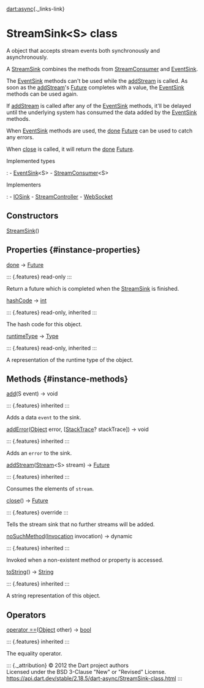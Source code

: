 [dart:async](../dart-async/dart-async-library){._links-link}

StreamSink\<S\> class
=====================

A object that accepts stream events both synchronously and
asynchronously.

A [StreamSink](streamsink-class) combines the methods from
[StreamConsumer](streamconsumer-class) and [EventSink](eventsink-class).

The [EventSink](eventsink-class) methods can\'t be used while the
[addStream](streamconsumer/addstream) is called. As soon as the
[addStream](streamconsumer/addstream)\'s [Future](future-class)
completes with a value, the [EventSink](eventsink-class) methods can be
used again.

If [addStream](streamconsumer/addstream) is called after any of the
[EventSink](eventsink-class) methods, it\'ll be delayed until the
underlying system has consumed the data added by the
[EventSink](eventsink-class) methods.

When [EventSink](eventsink-class) methods are used, the
[done](streamsink/done) [Future](future-class) can be used to catch any
errors.

When [close](streamsink/close) is called, it will return the
[done](streamsink/done) [Future](future-class).

Implemented types

:   -   [EventSink](eventsink-class)\<S\>
    -   [StreamConsumer](streamconsumer-class)\<S\>

Implementers

:   -   [IOSink](../dart-io/iosink-class)
    -   [StreamController](streamcontroller-class)
    -   [WebSocket](../dart-io/websocket-class)

Constructors
------------

[StreamSink](streamsink/streamsink)()

Properties {#instance-properties}
----------

[done](streamsink/done) → [Future](future-class)

::: {.features}
read-only
:::

Return a future which is completed when the
[StreamSink](streamsink-class) is finished.

[hashCode](../dart-core/object/hashcode) → [int](../dart-core/int-class)

::: {.features}
read-only, inherited
:::

The hash code for this object.

[runtimeType](../dart-core/object/runtimetype) →
[Type](../dart-core/type-class)

::: {.features}
read-only, inherited
:::

A representation of the runtime type of the object.

Methods {#instance-methods}
-------

[add](eventsink/add)(S event) → void

::: {.features}
inherited
:::

Adds a data `event` to the sink.

[addError](eventsink/adderror)([Object](../dart-core/object-class)
error, \[[StackTrace](../dart-core/stacktrace-class)? stackTrace\]) →
void

::: {.features}
inherited
:::

Adds an `error` to the sink.

[addStream](streamconsumer/addstream)([Stream](stream-class)\<S\>
stream) → [Future](future-class)

::: {.features}
inherited
:::

Consumes the elements of `stream`.

[close](streamsink/close)() → [Future](future-class)

::: {.features}
override
:::

Tells the stream sink that no further streams will be added.

[noSuchMethod](../dart-core/object/nosuchmethod)([Invocation](../dart-core/invocation-class)
invocation) → dynamic

::: {.features}
inherited
:::

Invoked when a non-existent method or property is accessed.

[toString](../dart-core/object/tostring)() →
[String](../dart-core/string-class)

::: {.features}
inherited
:::

A string representation of this object.

Operators
---------

[operator
==](../dart-core/object/operator_equals)([Object](../dart-core/object-class)
other) → [bool](../dart-core/bool-class)

::: {.features}
inherited
:::

The equality operator.

::: {._attribution}
© 2012 the Dart project authors\
Licensed under the BSD 3-Clause \"New\" or \"Revised\" License.\
<https://api.dart.dev/stable/2.18.5/dart-async/StreamSink-class.html>
:::
